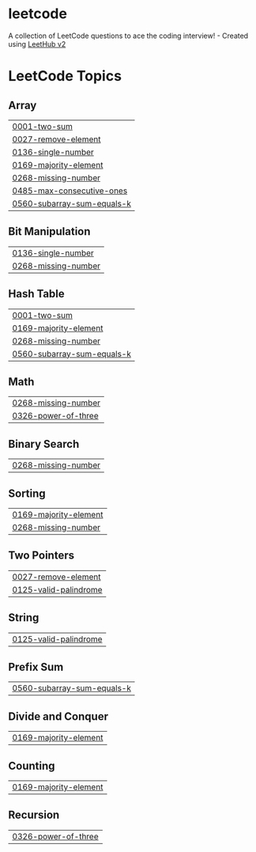 # leetcode
A collection of LeetCode questions to ace the coding interview! - Created using [LeetHub v2](https://github.com/arunbhardwaj/LeetHub-2.0)

<!---LeetCode Topics Start-->
# LeetCode Topics
## Array
|  |
| ------- |
| [0001-two-sum](https://github.com/khushi-satav/leetcode/tree/master/0001-two-sum) |
| [0027-remove-element](https://github.com/khushi-satav/leetcode/tree/master/0027-remove-element) |
| [0136-single-number](https://github.com/khushi-satav/leetcode/tree/master/0136-single-number) |
| [0169-majority-element](https://github.com/khushi-satav/leetcode/tree/master/0169-majority-element) |
| [0268-missing-number](https://github.com/khushi-satav/leetcode/tree/master/0268-missing-number) |
| [0485-max-consecutive-ones](https://github.com/khushi-satav/leetcode/tree/master/0485-max-consecutive-ones) |
| [0560-subarray-sum-equals-k](https://github.com/khushi-satav/leetcode/tree/master/0560-subarray-sum-equals-k) |
## Bit Manipulation
|  |
| ------- |
| [0136-single-number](https://github.com/khushi-satav/leetcode/tree/master/0136-single-number) |
| [0268-missing-number](https://github.com/khushi-satav/leetcode/tree/master/0268-missing-number) |
## Hash Table
|  |
| ------- |
| [0001-two-sum](https://github.com/khushi-satav/leetcode/tree/master/0001-two-sum) |
| [0169-majority-element](https://github.com/khushi-satav/leetcode/tree/master/0169-majority-element) |
| [0268-missing-number](https://github.com/khushi-satav/leetcode/tree/master/0268-missing-number) |
| [0560-subarray-sum-equals-k](https://github.com/khushi-satav/leetcode/tree/master/0560-subarray-sum-equals-k) |
## Math
|  |
| ------- |
| [0268-missing-number](https://github.com/khushi-satav/leetcode/tree/master/0268-missing-number) |
| [0326-power-of-three](https://github.com/khushi-satav/leetcode/tree/master/0326-power-of-three) |
## Binary Search
|  |
| ------- |
| [0268-missing-number](https://github.com/khushi-satav/leetcode/tree/master/0268-missing-number) |
## Sorting
|  |
| ------- |
| [0169-majority-element](https://github.com/khushi-satav/leetcode/tree/master/0169-majority-element) |
| [0268-missing-number](https://github.com/khushi-satav/leetcode/tree/master/0268-missing-number) |
## Two Pointers
|  |
| ------- |
| [0027-remove-element](https://github.com/khushi-satav/leetcode/tree/master/0027-remove-element) |
| [0125-valid-palindrome](https://github.com/khushi-satav/leetcode/tree/master/0125-valid-palindrome) |
## String
|  |
| ------- |
| [0125-valid-palindrome](https://github.com/khushi-satav/leetcode/tree/master/0125-valid-palindrome) |
## Prefix Sum
|  |
| ------- |
| [0560-subarray-sum-equals-k](https://github.com/khushi-satav/leetcode/tree/master/0560-subarray-sum-equals-k) |
## Divide and Conquer
|  |
| ------- |
| [0169-majority-element](https://github.com/khushi-satav/leetcode/tree/master/0169-majority-element) |
## Counting
|  |
| ------- |
| [0169-majority-element](https://github.com/khushi-satav/leetcode/tree/master/0169-majority-element) |
## Recursion
|  |
| ------- |
| [0326-power-of-three](https://github.com/khushi-satav/leetcode/tree/master/0326-power-of-three) |
<!---LeetCode Topics End-->